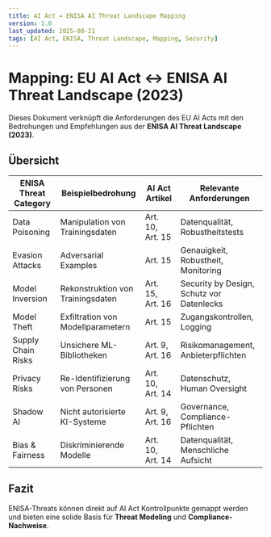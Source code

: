 ```yaml
---
title: AI Act ↔ ENISA AI Threat Landscape Mapping
version: 1.0
last_updated: 2025-08-21
tags: [AI Act, ENISA, Threat Landscape, Mapping, Security]
---
```


# Mapping: EU AI Act ↔ ENISA AI Threat Landscape (2023)

Dieses Dokument verknüpft die Anforderungen des EU AI Acts mit den Bedrohungen und Empfehlungen aus der **ENISA AI Threat Landscape (2023)**.

## Übersicht
| ENISA Threat Category | Beispielbedrohung | AI Act Artikel | Relevante Anforderungen |
|-----------------------|-------------------|----------------|--------------------------|
| Data Poisoning | Manipulation von Trainingsdaten | Art. 10, Art. 15 | Datenqualität, Robustheitstests |
| Evasion Attacks | Adversarial Examples | Art. 15 | Genauigkeit, Robustheit, Monitoring |
| Model Inversion | Rekonstruktion von Trainingsdaten | Art. 15, Art. 16 | Security by Design, Schutz vor Datenlecks |
| Model Theft | Exfiltration von Modellparametern | Art. 15 | Zugangskontrollen, Logging |
| Supply Chain Risks | Unsichere ML-Bibliotheken | Art. 9, Art. 16 | Risikomanagement, Anbieterpflichten |
| Privacy Risks | Re-Identifizierung von Personen | Art. 10, Art. 14 | Datenschutz, Human Oversight |
| Shadow AI | Nicht autorisierte KI-Systeme | Art. 9, Art. 16 | Governance, Compliance-Pflichten |
| Bias & Fairness | Diskriminierende Modelle | Art. 10, Art. 14 | Datenqualität, Menschliche Aufsicht |

## Fazit
ENISA-Threats können direkt auf AI Act Kontrollpunkte gemappt werden und bieten eine solide Basis für **Threat Modeling** und **Compliance-Nachweise**.
